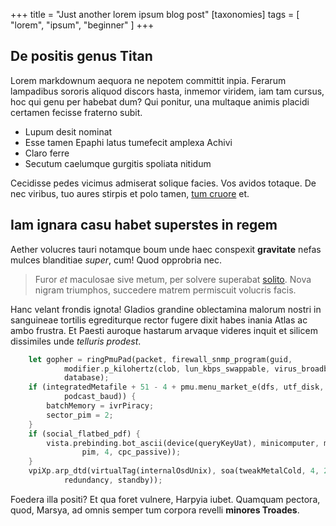 +++
title = "Just another lorem ipsum blog post"
[taxonomies]
tags = [ "lorem", "ipsum", "beginner" ]
+++

## De positis genus Titan

Lorem markdownum aequora ne nepotem committit inpia. Ferarum lampadibus sororis
aliquod discors hasta, inmemor viridem, iam tam cursus, hoc qui genu per habebat
dum? Qui ponitur, una multaque animis placidi certamen fecisse fraterno subit.

- Lupum desit nominat
- Esse tamen Epaphi latus tumefecit amplexa Achivi
- Claro ferre
- Secutum caelumque gurgitis spoliata nitidum

Cecidisse pedes vicimus admiserat solique facies. Vos avidos totaque. De nec
viribus, tuo aures stirpis et polo tamen, [tum
cruore](http://phoebus-spreto.net/moderatius) et.

## Iam ignara casu habet superstes in regem

Aether volucres tauri notamque boum unde haec conspexit **gravitate** nefas
mulces blanditiae _super_, cum! Quod opprobria nec.

> Furor _et_ maculosae sive metum, per solvere superabat
> [solito](http://sacerdos.com/efficientinsuitur). Nova nigram triumphos,
> succedere matrem permiscuit volucris facis.

Hanc velant frondis ignota! Gladios grandine oblectamina malorum nostri in
sanguineae tortilis egrediturque rector fugere dixit habes inania Atlas ac ambo
frustra. Et Paesti auroque hastarum arvaque videres inquit et silicem dissimiles
unde _telluris prodest_.

```rust
    let gopher = ringPmuPad(packet, firewall_snmp_program(guid,
            modifier.p_kilohertz(clob, lun_kbps_swappable, virus_broadband)),
            database);
    if (integratedMetafile + 51 - 4 + pmu.menu_market_e(dfs, utf_disk, denial +
            podcast_baud)) {
        batchMemory = ivrPiracy;
        sector_pim = 2;
    }
    if (social_flatbed_pdf) {
        vista.prebinding.bot_ascii(device(queryKeyUat), minicomputer, matrix(
                pim, 4, cpc_passive));
    }
    vpiXp.arp_dtd(virtualTag(internalOsdUnix), soa(tweakMetalCold, 4, 2), drm(1,
            redundancy, standby));
```

Foedera illa positi? Et qua foret vulnere, Harpyia iubet. Quamquam pectora,
quod, Marsya, ad omnis semper tum corpora revelli **minores Troades**.
